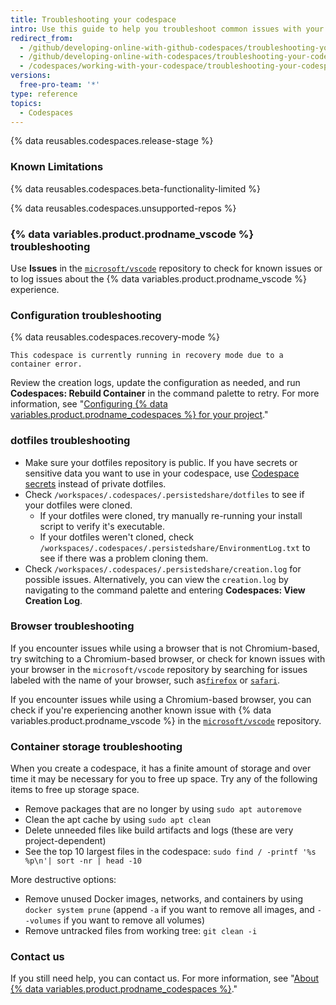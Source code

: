 ```yaml
---
title: Troubleshooting your codespace
intro: Use this guide to help you troubleshoot common issues with your codespace.
redirect_from:
  - /github/developing-online-with-github-codespaces/troubleshooting-your-codespace
  - /github/developing-online-with-codespaces/troubleshooting-your-codespace
  - /codespaces/working-with-your-codespace/troubleshooting-your-codespace
versions:
  free-pro-team: '*'
type: reference
topics:
  - Codespaces
---
```


{% data reusables.codespaces.release-stage %}

### Known Limitations

{% data reusables.codespaces.beta-functionality-limited %}

{% data reusables.codespaces.unsupported-repos %}

### {% data variables.product.prodname_vscode %} troubleshooting

Use **Issues** in the [`microsoft/vscode`](https://github.com/microsoft/vscode/issues) repository to check for known issues or to log issues about the {% data variables.product.prodname_vscode %} experience.


### Configuration troubleshooting

{% data reusables.codespaces.recovery-mode %}

```
This codespace is currently running in recovery mode due to a container error.
```

Review the creation logs, update the configuration as needed, and run **Codespaces: Rebuild Container** in the command palette to retry. For more information, see "[Configuring {% data variables.product.prodname_codespaces %} for your project](/github/developing-online-with-codespaces/configuring-codespaces-for-your-project#apply-changes-to-your-configuration)."

### dotfiles troubleshooting

- Make sure your dotfiles repository is public. If you have secrets or sensitive data you want to use in your codespace, use [Codespace secrets](/codespaces/managing-your-codespaces/managing-encrypted-secrets-for-your-codespaces) instead of private dotfiles.
- Check `/workspaces/.codespaces/.persistedshare/dotfiles` to see if your dotfiles were cloned.
  - If your dotfiles were cloned, try manually re-running your install script to verify it's executable.
  - If your dotfiles weren't cloned, check `/workspaces/.codespaces/.persistedshare/EnvironmentLog.txt` to see if there was a problem cloning them.
- Check `/workspaces/.codespaces/.persistedshare/creation.log` for possible issues. Alternatively, you can view the `creation.log` by navigating to the command palette and entering **Codespaces: View Creation Log**.


### Browser troubleshooting

If you encounter issues while using a browser that is not Chromium-based, try switching to a Chromium-based browser, or check for known issues with your browser in the `microsoft/vscode` repository by searching for issues labeled with the name of your browser, such as[`firefox`](https://github.com/microsoft/vscode/issues?q=is%3Aissue+is%3Aopen+label%3Afirefox) or [`safari`](https://github.com/Microsoft/vscode/issues?q=is%3Aopen+is%3Aissue+label%3Asafari).

If you encounter issues while using a Chromium-based browser, you can check if you're experiencing another known issue with {% data variables.product.prodname_vscode %} in the [`microsoft/vscode`](https://github.com/microsoft/vscode/issues) repository.

### Container storage troubleshooting

When you create a codespace, it has a finite amount of storage and over time it may be necessary for you to free up space. Try any of the following items to free up storage space.

- Remove packages that are no longer by using `sudo apt autoremove`
- Clean the apt cache by using `sudo apt clean`
- Delete unneeded files like build artifacts and logs (these are very project-dependent)
- See the top 10 largest files in the codespace: `sudo find / -printf '%s %p\n'| sort -nr | head -10`

More destructive options:
- Remove unused Docker images, networks, and containers by using `docker system prune` (append `-a` if you want to remove all images, and `--volumes` if you want to remove all volumes)
- Remove untracked files from working tree: `git clean -i`

### Contact us

If you still need help, you can contact us. For more information, see "[About {% data variables.product.prodname_codespaces %}](/github/developing-online-with-codespaces/about-codespaces#contacting-us-about-codespaces)."
